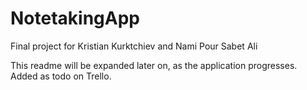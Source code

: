 # NotetakingApp
Final project for Kristian Kurktchiev and Nami Pour Sabet Ali


This readme will be expanded later on, as the application progresses.
Added as todo on Trello.
